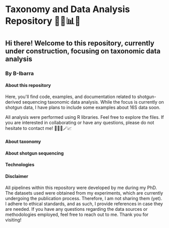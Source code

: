 # Taxonomy and Data Analysis Repository 🦠🧬📊📒

## Hi there! Welcome to this repository, currently under construction, focusing on taxonomic data analysis

### By B-Ibarra

#### About this repository
Here, you'll find code, examples, and documentation related to shotgun-derived sequencing taxonomic data analysis. While the focus is currently on shotgun data, I have plans to include some examples about 16S data soon. 

All analysis were performed using R libraries. Feel free to explore the files. If you are interested in collaborating or have any questions, please do not hesitate to contact me! 🧙🏼‍♀️🪄📈


#### About taxonomy

#### About shotgun sequencing


#### Technologies



#### Disclaimer
All pipelines within this repository were developed by me during my PhD. The datasets used were obtained from my experiments, which are currently undergoing the publication process. Therefore, I am not sharing them (yet).
I adhere to ethical standards, and as such, I provide references in case they are needed. If you have any questions regarding the data sources or methodologies employed, feel free to reach out to me. Thank you for visiting!


